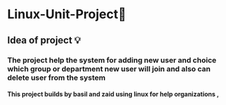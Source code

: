 # **Linux-Unit-Project🎉**



## Idea of project 💡
### The project help the system for adding new user and choice which group or department new user will join and also can delete user from the system










#### This project builds by basil and zaid using linux for help organizations ,
